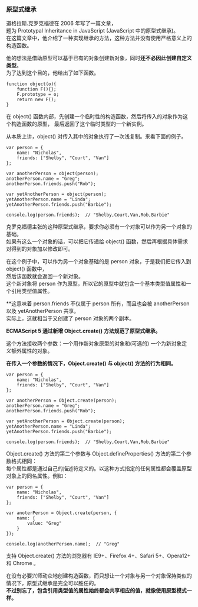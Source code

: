 ### 原型式继承

道格拉斯.克罗克福德在 2006 年写了一篇文章，  
题为 Prototypal Inheritance in JavaScript (JavaScript 中的原型式继承)。  
在这篇文章中，他介绍了一种实现继承的方法，这种方法并没有使用严格意义上的构造函数。  

他的想法是借助原型可以基于已有的对象创建新对象，同时**还不必因此创建自定义类型**。  
为了达到这个目的，他给出了如下函数。  

	function object(o){
    	function F(){};
        F.prototype = o;
        return new F();
    }

在 object() 函数内部，<red>先创建一个临时性的构造函数</red>，然后<red>将传入的对象作为这个构造函数的原型</red>，
最后返回了这个临时类型的一个新实例。  

从本质上讲，object() 对传入其中的对象执行了一次<red>浅复制</red>。来看下面的例子。

	var person = {
    	name: "Nicholas",
        friends: ["Shelby", "Court", "Van"]
    };

    var anotherPerson = object(person);
    anotherPerson.name = "Greg";
    anotherPerson.friends.push("Rob");

    var yetAnotherPerson = object(person);
    yetAnotherPerson.name = "Linda";
    yetAnotherPerson.friends.push("Barbie");

    console.log(person.friends);  // "Shelby,Court,Van,Rob,Barbie"

克罗克福德主张的这种原型式继承，要求你必须有一个对象可以作为另一个对象的基础。  
如果有这么一个对象的话，可以把它传递给 object() 函数，然后再根据具体需求对得到的对象加以修改即可。  

在这个例子中，可以作为另一个对象基础的是 person 对象，于是我们把它传入到 object() 函数中，  
然后该函数就会返回一个新对象。  
这个新对象将 person 作为原型，所以它的原型中就包含一个基本类型值属性和一个引用类型值属性。  

**这意味着 person.friends 不仅属于 person 所有，而且也会被 anotherPerson 以及 yetAnotherPerson 共享。  
实际上，这就相当于又创建了 person 对象的两个副本。  

**ECMAScript 5 通过新增 Object.create() 方法规范了原型式继承。**     

这个方法接收两个参数：一个用作新对象原型的对象和(可选的) 一个为新对象定义额外属性的对象。  

**在传入一个参数的情况下，Object.create() 与 object() 方法的行为相同。**  

	var person = {
    	name: "Nicholas",
        friends: ["Shelby", "Court", "Van"]
    };

    var anotherPerson = Object.create(person);
    anotherPerson.name = "Greg";
    anotherPerson.friends.push("Rob");

    var yetAnotherPerson = Object.create(person);
    yetAnotherPerson.name = "Linda";
    yetAnotherPerson.friends.push("Barbie");

    console.log(person.friends);  // "Shelby,Court,Van,Rob,Barbie"
     
Object.create() 方法的第二个参数与 Object.defineProperties() 方法的第二个参数格式相同：  
每个属性都是通过自己的描述符定义的。以这种方式指定的任何属性都会覆盖原型对象上的同名属性。例如：      

	var person = {
    	name: "Nicholas",
        friends: ["Shelby", "Court", "Van"]
    };

    var anoterPerson = Object.create(person, {
    	name: {
        	value: "Greg"
        }
    });

    console.log(anotherPerson.name);  // "Greg"

支持 Object.create() 方法的浏览器有 IE9+、Firefox 4+、Safari 5+、Opera12+ 和 Chrome 。  
 
在没有必要兴师动众地创建构造函数，而只想让一个对象与另一个对象保持类似的情况下，原型式继承是完全可以胜任的。  
**不过别忘了，包含引用类型值的属性始终都会共享相应的值，就像使用原型模式一样。**  


     
